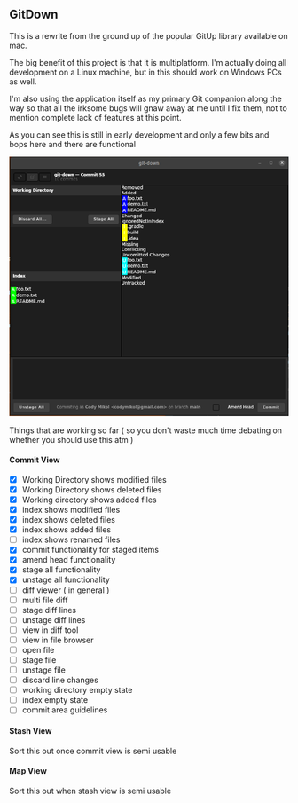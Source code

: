 ## GitDown


This is a rewrite from the ground up of the popular GitUp
library available on mac.


The big benefit of this project is that it is multiplatform.
I'm actually doing all development on a Linux machine,
but in this should work on Windows PCs as well.


I'm also using the application itself as my primary Git
companion along the way so that all the irksome bugs
will gnaw away at me until I fix them, not to mention
complete lack of features at this point.


As you can see this is still in early development and
only a few bits and bops here and there are functional


![your-pic-caption-name](./docs/example.png)


Things that are working so far ( so you don't waste much time debating on whether you should use this atm )

#### Commit View

- [x] Working Directory shows modified files
- [x] Working Directory shows deleted files
- [x] Working directory shows added files
- [x] index shows modified files
- [x] index shows deleted files
- [x] index shows added files
- [ ] index shows renamed files
- [x] commit functionality for staged items
- [x] amend head functionality
- [x] stage all functionality
- [x] unstage all functionality 
- [ ] diff viewer ( in general )
- [ ] multi file diff
- [ ] stage diff lines
- [ ] unstage diff lines
- [ ] view in diff tool
- [ ] view in file browser
- [ ] open file
- [ ] stage file
- [ ] unstage file
- [ ] discard line changes
- [ ] working directory empty state
- [ ] index empty state
- [ ] commit area guidelines

#### Stash View

Sort this out once commit view is semi usable

#### Map View

Sort this out when stash view is semi usable